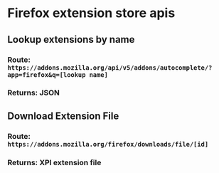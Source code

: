 # Firefox extension store apis


## Lookup extensions by name
### Route: ```https://addons.mozilla.org/api/v5/addons/autocomplete/?app=firefox&q=[lookup name]```
### Returns: JSON



## Download Extension File
### Route: ```https://addons.mozilla.org/firefox/downloads/file/[id]```
### Returns: XPI extension file